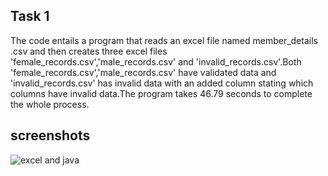 ## Task 1
The code entails a program that reads an excel file named member_details .csv and then creates three excel files 'female_records.csv','male_records.csv' and 'invalid_records.csv'.Both 'female_records.csv','male_records.csv' have validated data and 'invalid_records.csv' has invalid data with an added column stating which columns have invalid data.The program takes 46.79 seconds to complete the whole process.
## screenshots
![excel and java](https://github.com/Kimani-dev931/Task-1/assets/77829096/a89b4f00-06ed-4103-ad9a-4739c97c3526)

